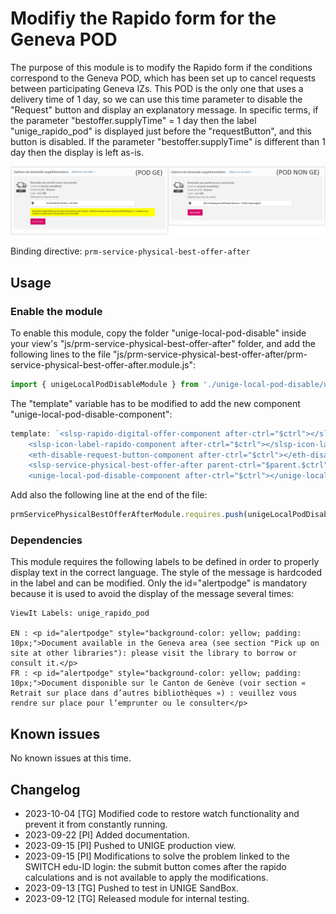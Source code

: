 # Modifiy the Rapido form for the Geneva POD

The purpose of this module is to modify the Rapido form if the conditions correspond to the Geneva POD, which has been set up to cancel requests between participating Geneva IZs. This POD is the only one that uses a delivery time of 1 day, so we can use this time parameter to disable the "Request" button and display an explanatory message. In specific terms, if the parameter "bestoffer.supplyTime" = 1 day then the label "unige_rapido_pod" is displayed just before the "requestButton", and this button is disabled. If the parameter "bestoffer.supplyTime" is different than 1 day then the display is left as-is.

![Screenshot of the Primo catalogue showing the rapido form with or without the modifications of this code.](unige-local-pod-disable-display.png)

Binding directive: `prm-service-physical-best-offer-after`

## Usage

### Enable the module

To enable this module, copy the folder "unige-local-pod-disable" inside your view's "js/prm-service-physical-best-offer-after" folder, and add the following lines to the file "js/prm-service-physical-best-offer-after/prm-service-physical-best-offer-after.module.js":

```JavaScript
import { unigeLocalPodDisableModule } from './unige-local-pod-disable/unige-local-pod-disable.module';
```

The "template" variable has to be modified to add the new component "unige-local-pod-disable-component":

```JavaScript
template: `<slsp-rapido-digital-offer-component after-ctrl="$ctrl"></slsp-rapido-digital-offer-component>
    <slsp-icon-label-rapido-component after-ctrl="$ctrl"></slsp-icon-label-rapido-component>
    <eth-disable-request-button-component after-ctrl="$ctrl"></eth-disable-request-button-component>
    <slsp-service-physical-best-offer-after parent-ctrl="$parent.$ctrl"></slsp-service-physical-best-offer-after>
    <unige-local-pod-disable-component after-ctrl="$ctrl"></unige-local-pod-disable-component>`,
```
Add also the following line at the end of the file:

```JavaScript
prmServicePhysicalBestOfferAfterModule.requires.push(unigeLocalPodDisableModule.name);
```

### Dependencies

This module requires the following labels to be defined in order to properly display text in the correct language. The style of the message is hardcoded in the label and can be modified. Only the id="alertpodge" is mandatory because it is used to avoid the display of the message several times:

```
ViewIt Labels: unige_rapido_pod

EN : <p id="alertpodge" style="background-color: yellow; padding: 10px;">Document available in the Geneva area (see section "Pick up on site at other libraries"): please visit the library to borrow or consult it.</p>
FR : <p id="alertpodge" style="background-color: yellow; padding: 10px;">Document disponible sur le Canton de Genève (voir section « Retrait sur place dans d’autres bibliothèques ») : veuillez vous rendre sur place pour l’emprunter ou le consulter</p>

```

## Known issues

No known issues at this time.

## Changelog

* 2023-10-04 [TG] Modified code to restore watch functionality and prevent it from constantly running.
* 2023-09-22 [PI] Added documentation.
* 2023-09-15 [PI] Pushed to UNIGE production view.
* 2023-09-15 [PI] Modifications to solve the problem linked to the SWITCH edu-ID login: the submit button comes after the rapido calculations and is not available to apply the modifications.
* 2023-09-13 [TG] Pushed to test in UNIGE SandBox.
* 2023-09-12 [TG] Released module for internal testing.
